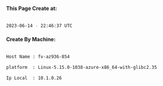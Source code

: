 
   
#### This Page Create at:

```bash

2023-06-14 - 22:46:37 UTC

```

#### Create By Machine:

```bash

Host Name : fv-az936-854

platform  : Linux-5.15.0-1038-azure-x86_64-with-glibc2.35

Ip Local  : 10.1.0.26

```

